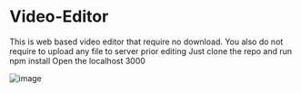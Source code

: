# Video-Editor
This is web based video editor that require no download. You also do not require to upload any file to server prior editing
Just clone the repo and run npm install
Open the localhost 3000

![image](https://github.com/khuramhaf/Video-Editor/assets/54737781/c3be7e18-fffc-4ddc-9e6a-47195c2e185e)
